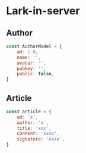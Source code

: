 # Lark-in-server

## Author

```javascript
const AuthorModel = {
	ad: 1.0,
	name: '',
	avatar: '',
	pubkey: '',
	public: false,
}

```

## Article

```javascript
const article = {
	ad: 'x',
	author: 'x',
	title: 'xxx',
	content: 'xxxx',
	signature: 'xxxx',
}
```
